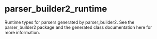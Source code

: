 # parser_builder2_runtime

Runtime types for parsers generated by parser_builder2.
See the parser_builder2 package and the generated class documentation here for more information.

